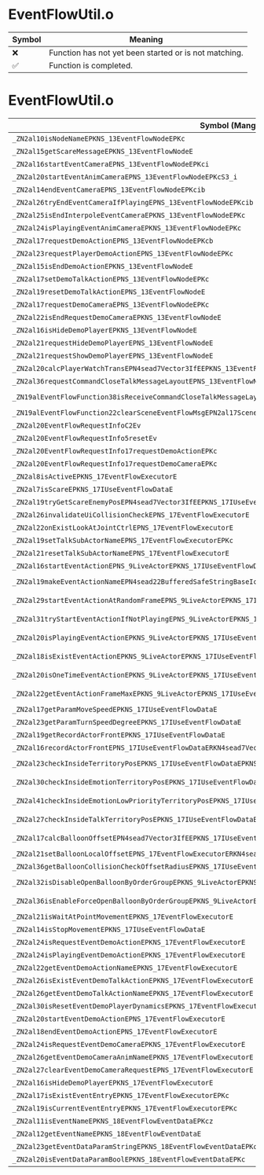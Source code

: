 # EventFlowUtil.o
| Symbol | Meaning 
| ------------- | ------------- 
| :x: | Function has not yet been started or is not matching. 
| :white_check_mark: | Function is completed. 


# EventFlowUtil.o
| Symbol (Mangled) | Symbol (Demangled) | Decompiled? |
| ------------- |  ------------- | ------------- |
| `_ZN2al10isNodeNameEPKNS_13EventFlowNodeEPKc` | `al::isNodeName(al::EventFlowNode const*,char const*)` | :x: |
| `_ZN2al15getScareMessageEPKNS_13EventFlowNodeE` | `al::getScareMessage(al::EventFlowNode const*)` | :x: |
| `_ZN2al16startEventCameraEPNS_13EventFlowNodeEPKci` | `al::startEventCamera(al::EventFlowNode *,char const*,int)` | :x: |
| `_ZN2al20startEventAnimCameraEPNS_13EventFlowNodeEPKcS3_i` | `al::startEventAnimCamera(al::EventFlowNode *,char const*,char const*,int)` | :x: |
| `_ZN2al14endEventCameraEPNS_13EventFlowNodeEPKcib` | `al::endEventCamera(al::EventFlowNode *,char const*,int,bool)` | :x: |
| `_ZN2al26tryEndEventCameraIfPlayingEPNS_13EventFlowNodeEPKcib` | `al::tryEndEventCameraIfPlaying(al::EventFlowNode *,char const*,int,bool)` | :x: |
| `_ZN2al25isEndInterpoleEventCameraEPKNS_13EventFlowNodeEPKc` | `al::isEndInterpoleEventCamera(al::EventFlowNode const*,char const*)` | :x: |
| `_ZN2al24isPlayingEventAnimCameraEPKNS_13EventFlowNodeEPKc` | `al::isPlayingEventAnimCamera(al::EventFlowNode const*,char const*)` | :x: |
| `_ZN2al17requestDemoActionEPNS_13EventFlowNodeEPKcb` | `al::requestDemoAction(al::EventFlowNode *,char const*,bool)` | :x: |
| `_ZN2al23requestPlayerDemoActionEPNS_13EventFlowNodeEPKc` | `al::requestPlayerDemoAction(al::EventFlowNode *,char const*)` | :x: |
| `_ZN2al15isEndDemoActionEPKNS_13EventFlowNodeE` | `al::isEndDemoAction(al::EventFlowNode const*)` | :x: |
| `_ZN2al17setDemoTalkActionEPNS_13EventFlowNodeEPKc` | `al::setDemoTalkAction(al::EventFlowNode *,char const*)` | :x: |
| `_ZN2al19resetDemoTalkActionEPNS_13EventFlowNodeE` | `al::resetDemoTalkAction(al::EventFlowNode *)` | :x: |
| `_ZN2al17requestDemoCameraEPNS_13EventFlowNodeEPKc` | `al::requestDemoCamera(al::EventFlowNode *,char const*)` | :x: |
| `_ZN2al22isEndRequestDemoCameraEPKNS_13EventFlowNodeE` | `al::isEndRequestDemoCamera(al::EventFlowNode const*)` | :x: |
| `_ZN2al16isHideDemoPlayerEPKNS_13EventFlowNodeE` | `al::isHideDemoPlayer(al::EventFlowNode const*)` | :x: |
| `_ZN2al21requestHideDemoPlayerEPNS_13EventFlowNodeE` | `al::requestHideDemoPlayer(al::EventFlowNode *)` | :x: |
| `_ZN2al21requestShowDemoPlayerEPNS_13EventFlowNodeE` | `al::requestShowDemoPlayer(al::EventFlowNode *)` | :x: |
| `_ZN2al20calcPlayerWatchTransEPN4sead7Vector3IfEEPKNS_13EventFlowNodeE` | `al::calcPlayerWatchTrans(sead::Vector3<float> *,al::EventFlowNode const*)` | :x: |
| `_ZN2al36requestCommandCloseTalkMessageLayoutEPNS_13EventFlowNodeE` | `al::requestCommandCloseTalkMessageLayout(al::EventFlowNode *)` | :x: |
| `_ZN19alEventFlowFunction38isReceiveCommandCloseTalkMessageLayoutEPKN2al17SceneEventFlowMsgE` | `alEventFlowFunction::isReceiveCommandCloseTalkMessageLayout(al::SceneEventFlowMsg const*)` | :x: |
| `_ZN19alEventFlowFunction22clearSceneEventFlowMsgEPN2al17SceneEventFlowMsgE` | `alEventFlowFunction::clearSceneEventFlowMsg(al::SceneEventFlowMsg *)` | :x: |
| `_ZN2al20EventFlowRequestInfoC2Ev` | `al::EventFlowRequestInfo::EventFlowRequestInfo(void)` | :x: |
| `_ZN2al20EventFlowRequestInfo5resetEv` | `al::EventFlowRequestInfo::reset(void)` | :x: |
| `_ZN2al20EventFlowRequestInfo17requestDemoActionEPKc` | `al::EventFlowRequestInfo::requestDemoAction(char const*)` | :x: |
| `_ZN2al20EventFlowRequestInfo17requestDemoCameraEPKc` | `al::EventFlowRequestInfo::requestDemoCamera(char const*)` | :x: |
| `_ZN2al8isActiveEPKNS_17EventFlowExecutorE` | `al::isActive(al::EventFlowExecutor const*)` | :x: |
| `_ZN2al7isScareEPKNS_17IUseEventFlowDataE` | `al::isScare(al::IUseEventFlowData const*)` | :x: |
| `_ZN2al19tryGetScareEnemyPosEPN4sead7Vector3IfEEPKNS_17IUseEventFlowDataE` | `al::tryGetScareEnemyPos(sead::Vector3<float> *,al::IUseEventFlowData const*)` | :x: |
| `_ZN2al26invalidateUiCollisionCheckEPNS_17EventFlowExecutorE` | `al::invalidateUiCollisionCheck(al::EventFlowExecutor *)` | :x: |
| `_ZN2al22onExistLookAtJointCtrlEPNS_17EventFlowExecutorE` | `al::onExistLookAtJointCtrl(al::EventFlowExecutor *)` | :x: |
| `_ZN2al19setTalkSubActorNameEPNS_17EventFlowExecutorEPKc` | `al::setTalkSubActorName(al::EventFlowExecutor *,char const*)` | :x: |
| `_ZN2al21resetTalkSubActorNameEPNS_17EventFlowExecutorE` | `al::resetTalkSubActorName(al::EventFlowExecutor *)` | :x: |
| `_ZN2al16startEventActionEPNS_9LiveActorEPKNS_17IUseEventFlowDataEPKc` | `al::startEventAction(al::LiveActor *,al::IUseEventFlowData const*,char const*)` | :x: |
| `_ZN2al19makeEventActionNameEPN4sead22BufferedSafeStringBaseIcEEPKNS_17IUseEventFlowDataEPKc` | `al::makeEventActionName(sead::BufferedSafeStringBase<char> *,al::IUseEventFlowData const*,char const*)` | :x: |
| `_ZN2al29startEventActionAtRandomFrameEPNS_9LiveActorEPKNS_17IUseEventFlowDataEPKc` | `al::startEventActionAtRandomFrame(al::LiveActor *,al::IUseEventFlowData const*,char const*)` | :x: |
| `_ZN2al31tryStartEventActionIfNotPlayingEPNS_9LiveActorEPKNS_17IUseEventFlowDataEPKc` | `al::tryStartEventActionIfNotPlaying(al::LiveActor *,al::IUseEventFlowData const*,char const*)` | :x: |
| `_ZN2al20isPlayingEventActionEPKNS_9LiveActorEPKNS_17IUseEventFlowDataEPKc` | `al::isPlayingEventAction(al::LiveActor const*,al::IUseEventFlowData const*,char const*)` | :x: |
| `_ZN2al18isExistEventActionEPKNS_9LiveActorEPKNS_17IUseEventFlowDataEPKc` | `al::isExistEventAction(al::LiveActor const*,al::IUseEventFlowData const*,char const*)` | :x: |
| `_ZN2al20isOneTimeEventActionEPKNS_9LiveActorEPKNS_17IUseEventFlowDataEPKc` | `al::isOneTimeEventAction(al::LiveActor const*,al::IUseEventFlowData const*,char const*)` | :x: |
| `_ZN2al22getEventActionFrameMaxEPKNS_9LiveActorEPKNS_17IUseEventFlowDataEPKc` | `al::getEventActionFrameMax(al::LiveActor const*,al::IUseEventFlowData const*,char const*)` | :x: |
| `_ZN2al17getParamMoveSpeedEPKNS_17IUseEventFlowDataE` | `al::getParamMoveSpeed(al::IUseEventFlowData const*)` | :x: |
| `_ZN2al23getParamTurnSpeedDegreeEPKNS_17IUseEventFlowDataE` | `al::getParamTurnSpeedDegree(al::IUseEventFlowData const*)` | :x: |
| `_ZN2al19getRecordActorFrontEPKNS_17IUseEventFlowDataE` | `al::getRecordActorFront(al::IUseEventFlowData const*)` | :x: |
| `_ZN2al16recordActorFrontEPNS_17IUseEventFlowDataERKN4sead7Vector3IfEE` | `al::recordActorFront(al::IUseEventFlowData *,sead::Vector3<float> const&)` | :x: |
| `_ZN2al23checkInsideTerritoryPosEPKNS_17IUseEventFlowDataEPKNS_9LiveActorERKN4sead7Vector3IfEEf` | `al::checkInsideTerritoryPos(al::IUseEventFlowData const*,al::LiveActor const*,sead::Vector3<float> const&,float)` | :x: |
| `_ZN2al30checkInsideEmotionTerritoryPosEPKNS_17IUseEventFlowDataEPKNS_9LiveActorERKN4sead7Vector3IfEE` | `al::checkInsideEmotionTerritoryPos(al::IUseEventFlowData const*,al::LiveActor const*,sead::Vector3<float> const&)` | :x: |
| `_ZN2al41checkInsideEmotionLowPriorityTerritoryPosEPKNS_17IUseEventFlowDataEPKNS_9LiveActorERKN4sead7Vector3IfEE` | `al::checkInsideEmotionLowPriorityTerritoryPos(al::IUseEventFlowData const*,al::LiveActor const*,sead::Vector3<float> const&)` | :x: |
| `_ZN2al27checkInsideTalkTerritoryPosEPKNS_17IUseEventFlowDataEPKNS_9LiveActorERKN4sead7Vector3IfEE` | `al::checkInsideTalkTerritoryPos(al::IUseEventFlowData const*,al::LiveActor const*,sead::Vector3<float> const&)` | :x: |
| `_ZN2al17calcBalloonOffsetEPN4sead7Vector3IfEEPKNS_17IUseEventFlowDataEPKNS_9LiveActorE` | `al::calcBalloonOffset(sead::Vector3<float> *,al::IUseEventFlowData const*,al::LiveActor const*)` | :x: |
| `_ZN2al21setBalloonLocalOffsetEPNS_17EventFlowExecutorERKN4sead7Vector3IfEE` | `al::setBalloonLocalOffset(al::EventFlowExecutor *,sead::Vector3<float> const&)` | :x: |
| `_ZN2al36getBalloonCollisionCheckOffsetRadiusEPKNS_17IUseEventFlowDataE` | `al::getBalloonCollisionCheckOffsetRadius(al::IUseEventFlowData const*)` | :x: |
| `_ZN2al32isDisableOpenBalloonByOrderGroupEPKNS_9LiveActorEPKNS_17IUseEventFlowDataE` | `al::isDisableOpenBalloonByOrderGroup(al::LiveActor const*,al::IUseEventFlowData const*)` | :x: |
| `_ZN2al36isEnableForceOpenBalloonByOrderGroupEPKNS_9LiveActorEPKNS_17IUseEventFlowDataE` | `al::isEnableForceOpenBalloonByOrderGroup(al::LiveActor const*,al::IUseEventFlowData const*)` | :x: |
| `_ZN2al21isWaitAtPointMovementEPKNS_17EventFlowExecutorE` | `al::isWaitAtPointMovement(al::EventFlowExecutor const*)` | :x: |
| `_ZN2al14isStopMovementEPKNS_17IUseEventFlowDataE` | `al::isStopMovement(al::IUseEventFlowData const*)` | :x: |
| `_ZN2al24isRequestEventDemoActionEPKNS_17EventFlowExecutorE` | `al::isRequestEventDemoAction(al::EventFlowExecutor const*)` | :x: |
| `_ZN2al24isPlayingEventDemoActionEPKNS_17EventFlowExecutorE` | `al::isPlayingEventDemoAction(al::EventFlowExecutor const*)` | :x: |
| `_ZN2al22getEventDemoActionNameEPKNS_17EventFlowExecutorE` | `al::getEventDemoActionName(al::EventFlowExecutor const*)` | :x: |
| `_ZN2al26isExistEventDemoTalkActionEPKNS_17EventFlowExecutorE` | `al::isExistEventDemoTalkAction(al::EventFlowExecutor const*)` | :x: |
| `_ZN2al26getEventDemoTalkActionNameEPKNS_17EventFlowExecutorE` | `al::getEventDemoTalkActionName(al::EventFlowExecutor const*)` | :x: |
| `_ZN2al30isResetEventDemoPlayerDynamicsEPKNS_17EventFlowExecutorE` | `al::isResetEventDemoPlayerDynamics(al::EventFlowExecutor const*)` | :x: |
| `_ZN2al20startEventDemoActionEPNS_17EventFlowExecutorE` | `al::startEventDemoAction(al::EventFlowExecutor *)` | :x: |
| `_ZN2al18endEventDemoActionEPNS_17EventFlowExecutorE` | `al::endEventDemoAction(al::EventFlowExecutor *)` | :x: |
| `_ZN2al24isRequestEventDemoCameraEPKNS_17EventFlowExecutorE` | `al::isRequestEventDemoCamera(al::EventFlowExecutor const*)` | :x: |
| `_ZN2al26getEventDemoCameraAnimNameEPKNS_17EventFlowExecutorE` | `al::getEventDemoCameraAnimName(al::EventFlowExecutor const*)` | :x: |
| `_ZN2al27clearEventDemoCameraRequestEPNS_17EventFlowExecutorE` | `al::clearEventDemoCameraRequest(al::EventFlowExecutor *)` | :x: |
| `_ZN2al16isHideDemoPlayerEPKNS_17EventFlowExecutorE` | `al::isHideDemoPlayer(al::EventFlowExecutor const*)` | :x: |
| `_ZN2al17isExistEventEntryEPKNS_17EventFlowExecutorEPKc` | `al::isExistEventEntry(al::EventFlowExecutor const*,char const*)` | :x: |
| `_ZN2al19isCurrentEventEntryEPKNS_17EventFlowExecutorEPKc` | `al::isCurrentEventEntry(al::EventFlowExecutor const*,char const*)` | :x: |
| `_ZN2al11isEventNameEPKNS_18EventFlowEventDataEPKcz` | `al::isEventName(al::EventFlowEventData const*,char const*,...)` | :x: |
| `_ZN2al12getEventNameEPKNS_18EventFlowEventDataE` | `al::getEventName(al::EventFlowEventData const*)` | :x: |
| `_ZN2al23getEventDataParamStringEPKNS_18EventFlowEventDataEPKc` | `al::getEventDataParamString(al::EventFlowEventData const*,char const*)` | :x: |
| `_ZN2al20isEventDataParamBoolEPKNS_18EventFlowEventDataEPKc` | `al::isEventDataParamBool(al::EventFlowEventData const*,char const*)` | :x: |

